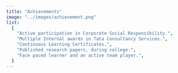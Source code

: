```yaml
---
title: "Achievements"
image: "../images/achievement.png"
list:
  [
    "Active participation in Corporate Social Responsibility.",
    "Multiple Internal awards in Tata Consultancy Services.",
    "Continuous Learning Certificates.",
    "Published research papers, during college.",
    "Face paced learner and an active team player.",
  ]
---
```

